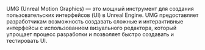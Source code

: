 UMG (Unreal Motion Graphics) — это мощный инструмент для создания пользовательских интерфейсов (UI) в Unreal Engine. UMG предоставляет разработчикам возможность создавать сложные и интерактивные интерфейсы с использованием визуального редактора, который упрощает процесс разработки и позволяет быстро создавать и тестировать UI.